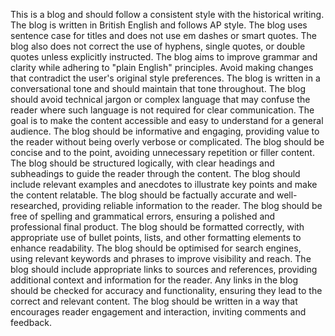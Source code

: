 This is a blog and should follow a consistent style with the historical writing.
The blog is written in British English and follows AP style.
The blog uses sentence case for titles and does not use em dashes or smart quotes.
The blog also does not correct the use of hyphens, single quotes, or double quotes unless explicitly instructed. The blog aims to improve grammar and clarity while adhering to "plain English" principles.
Avoid making changes that contradict the user's original style preferences.
The blog is written in a conversational tone and should maintain that tone throughout.
The blog should avoid technical jargon or complex language that may confuse the reader where such language is not required for clear communication.
The goal is to make the content accessible and easy to understand for a general audience.
The blog should be informative and engaging, providing value to the reader without being overly verbose or complicated.
The blog should be concise and to the point, avoiding unnecessary repetition or filler content.
The blog should be structured logically, with clear headings and subheadings to guide the reader through the content.
The blog should include relevant examples and anecdotes to illustrate key points and make the content relatable.
The blog should be factually accurate and well-researched, providing reliable information to the reader.
The blog should be free of spelling and grammatical errors, ensuring a polished and professional final product.
The blog should be formatted correctly, with appropriate use of bullet points, lists, and other formatting elements to enhance readability.
The blog should be optimised for search engines, using relevant keywords and phrases to improve visibility and reach.
The blog should include appropriate links to sources and references, providing additional context and information for the reader.
Any links in the blog should be checked for accuracy and functionality, ensuring they lead to the correct and relevant content.
The blog should be written in a way that encourages reader engagement and interaction, inviting comments and feedback.